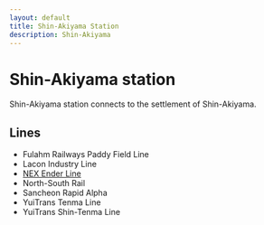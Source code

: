 ```yaml
---
layout: default
title: Shin-Akiyama Station
description: Shin-Akiyama
---
```


# Shin-Akiyama station

Shin-Akiyama station connects to the settlement of Shin-Akiyama.

## Lines

- Fulahm Railways Paddy Field Line
- Lacon Industry Line
- [NEX Ender Line](/rail-lines/nex-ender-line)
- North-South Rail
- Sancheon Rapid Alpha
- YuiTrans Tenma Line
- YuiTrans Shin-Tenma Line
